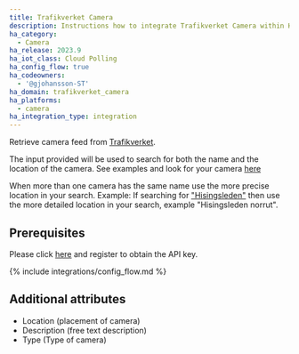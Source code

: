 ```yaml
---
title: Trafikverket Camera
description: Instructions how to integrate Trafikverket Camera within Home Assistant.
ha_category:
  - Camera
ha_release: 2023.9
ha_iot_class: Cloud Polling
ha_config_flow: true
ha_codeowners:
  - '@gjohansson-ST'
ha_domain: trafikverket_camera
ha_platforms:
  - camera
ha_integration_type: integration
---
```


Retrieve camera feed from [Trafikverket](https://www.trafikverket.se/).

The input provided will be used to search for both the name and the location of the camera. See examples and look for your camera [here](https://www.trafikverket.se/trafikinformation/vag/?TrafficType=personalTraffic&map=0%2F650778%2F7200000%2F&Layers=TrafficCameras%2B=)

When more than one camera has the same name use the more precise location in your search. Example: If searching for ["Hisingsleden"](https://www.trafikverket.se/trafikinformation/vag/?TrafficType=personalTraffic&map=12%2F312855%2F6401262.65%2F&Layers=TrafficCameras%2B=) then use the more detailed location in your search, example "Hisingsleden norrut".

## Prerequisites

Please click [here](https://api.trafikinfo.trafikverket.se/) and register to obtain the API key.

{% include integrations/config_flow.md %}

## Additional attributes

- Location (placement of camera)
- Description (free text description)
- Type (Type of camera)

